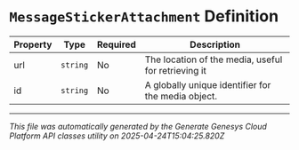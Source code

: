# `MessageStickerAttachment` Definition

| Property | Type | Required | Description |
|----------|------|----------|-------------|
| url | `string` | No | The location of the media, useful for retrieving it |
| id | `string` | No | A globally unique identifier for the media object. |

---

*This file was automatically generated by the Generate Genesys Cloud Platform API classes utility on 2025-04-24T15:04:25.820Z*